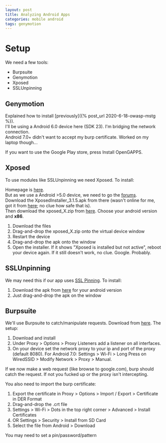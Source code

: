 ```yaml
---
layout: post
title: Analyzing Android Apps
categories: mobile android
tags: genymotion
---
```


# Setup
We need a few tools:
* Burpsuite
* Genymotion
* Xposed
* SSLUnpinning

## Genymotion
Explained how to install [previously]({% post_url 2020-6-18-owasp-mstg %}).  
I'll be using a Android 6.0 device here (SDK 23). I'm bridging the network connection.  
Android 7.0+ didn't want to accept my burp certificate. Worked on my laptop though...

If you want to use the Google Play store, press Install OpenGAPPS.
## Xposed
To use modules like SSLUnpinning we need Xposed. To install:

Homepage is [here](https://repo.xposed.info/module/de.robv.android.xposed.installer).  
But as we use a Android >5.0 device, we need to go the [forums](https://forum.xda-developers.com/showthread.php?t=3034811).  
Download the XposedInstaller_3.1.5.apk from there (wasn't online for me, got it from [here](https://github.com/hvdwolf/JoyingBinRepo/blob/master/px5-Xposed/XposedInstaller_3.1.5.apk); no clue how safe that is).  
Then download the xposed_X.zip from [here](https://dl-xda.xposed.info/framework/). Choose your android version and **x86**.

1. Download the files
2. Drag-and-drop the xposed_X.zip onto the virtual device window
3. Restart the device
4. Drag-and-drop the apk onto the window
5. Open the installer. If it shows "Xposed is installed but not active", reboot your device again. If it still doesn't work, no clue. Google. Probably.

## SSLUnpinning
We may need this if our app uses [SSL Pinning](https://owasp.org/www-community/controls/Certificate_and_Public_Key_Pinning). To install:

1. Download the apk from [here](https://github.com/ac-pm/SSLUnpinning_Xposed) for your android version
2. Just drag-and-drop the apk on the window

## Burpsuite
We'll use Burpsuite to catch/manipulate requests. Download from [here](https://portswigger.net/burp). The setup:

1. Download and install
2. Under Proxy > Options > Proxy Listeners add a listener on all interfaces.
3. On your device set the network proxy to your ip and port of the proxy (default 8080). For Android 7.0: Settings > Wi-Fi > Long Press on WiredSSID > Modify Network > Proxy > Manual.

If we now make a web request (like browse to google.com), burp should catch the request. If not you fucked up or the proxy isn't intercepting.

You also need to import the burp certificate: 
1. Export the certificate in Proxy > Options > Import / Export > Certificate in DER Format
2. Drag-and-drop the .crt file
3. Settings > Wi-Fi > Dots in the top right corner > Advanced > Install Certificates 
3. OR Settings > Security > Install from SD Card
4. Select the file from Android > Download

You may need to set a pin/password/pattern